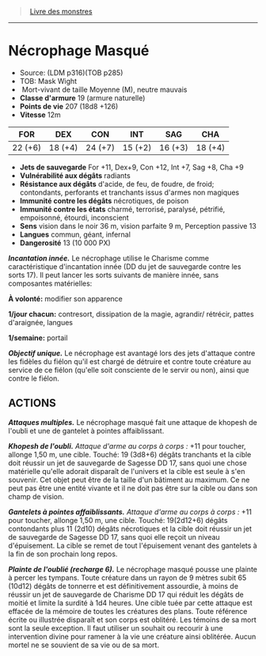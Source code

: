 ﻿> [Livre des monstres](tome_of_beasts.md)

---

# Nécrophage Masqué

- Source: (LDM p316)(TOB p285)
- TOB: Mask Wight
-  Mort-vivant de taille Moyenne (M), neutre mauvais
- **Classe d'armure** 19 (armure naturelle)
- **Points de vie** 207 (18d8 +126)
- **Vitesse** 12m

|FOR|DEX|CON|INT|SAG|CHA|
|---|---|---|---|---|---|
|22 (+6)|18 (+4)|24 (+7)|15 (+2)|16 (+3)|18 (+4)|

- **Jets de sauvegarde** For +11, Dex+9, Con +12, Int +7, Sag +8, Cha +9
- **Vulnérabilité aux dégâts** radiants
- **Résistance aux dégâts** d'acide, de feu, de foudre, de froid; contondants, perforants et tranchants issus d'armes non magiques
- **Immunité contre les dégâts** nécrotiques, de poison
- **Immunité contre les états** charmé, terrorisé, paralysé, pétrifié, empoisonné, étourdi, inconscient
- **Sens** vision dans le noir 36 m, vision parfaite 9 m, Perception passive 13
- **Langues** commun, géant, infernal
- **Dangerosité** 13 (10 000 PX)

**_Incantation innée._** Le nécrophage utilise le Charisme comme caractéristique d'incantation innée (DD du jet de sauvegarde contre les sorts 17). Il peut lancer les sorts suivants de manière innée, sans composantes matérielles:

**À volonté:** modifier son apparence

**1/jour chacun:** contresort, dissipation de la magie, agrandir/ rétrécir, pattes d'araignée, langues

**1/semaine:** portail

**_Objectif unique._** Le nécrophage est avantagé lors des jets d'attaque contre les fidèles du fiélon qu'il est chargé de détruire et contre toute créature au service de ce fiélon (qu'elle soit consciente de le servir ou non), ainsi que contre le fiélon.

## ACTIONS

**_Attaques multiples._** Le nécrophage masqué fait une attaque de khopesh de l'oubli et une de gantelet à pointes affaiblissant.

**_Khopesh de l'oubli._** _Attaque d'arme au corps à corps :_ +11 pour toucher, allonge 1,50 m, une cible. Touché: 19 (3d8+6) dégâts tranchants et la cible doit réussir un jet de sauvegarde de Sagesse DD 17, sans quoi une chose matérielle qu'elle adorait disparaît de l'univers et la cible est seule à s'en souvenir. Cet objet peut être de la taille d'un bâtiment au maximum. Ce ne peut pas être une entité vivante et il ne doit pas être sur la cible ou dans son champ de vision.

**_Gantelets à pointes affaiblissants._** _Attaque d'arme au corps à corps :_ +11 pour toucher, allonge 1,50 m, une cible. Touché:
19(2d12+6) dégâts contondants plus 11 (2d10) dégâts nécrotiques et la cible doit réussir un jet de sauvegarde de Sagesse DD 17, sans quoi elle reçoit un niveau d'épuisement. La cible se remet de tout l'épuisement venant des gantelets à la fin de son prochain long repos.

**_Plainte de l'oublié (recharge 6)._** Le nécrophage masqué pousse une plainte à percer les tympans. Toute créature dans un rayon de 9 mètres subit 65 (10d12) dégâts de tonnerre et est définitivement assourdie, à moins de réussir un jet de sauvegarde de Charisme DD 17 qui réduit les dégâts de moitié et limite la surdité à 1d4 heures. Une cible tuée par cette attaque est effacée de la mémoire de toutes les créatures des plans. Toute référence écrite ou illustrée disparaît et son corps est oblitéré. Les témoins de sa mort sont la seule exception. Il faut utiliser un souhait ou recourir à une intervention divine pour ramener à la vie une créature ainsi oblitérée. Aucun mortel ne se souvient de sa vie ou de sa mort.

